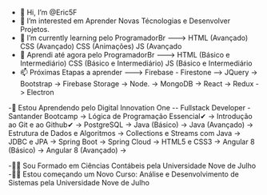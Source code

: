- 👋 Hi, I’m @Eric5F
- 👀 I’m interested  em Aprender Novas Técnologias e Desenvolver Projetos.
- 🌱 I’m currently learning  pelo ProgramadorBr ---> HTML (Avançado) CSS (Avançado)  CSS (Animações) JS (Avançado
- 💞️  Aprendi até agora pelo ProgramadorBr ---> HTML  (Básico e Intermediário) CSS (Básico e Intermediário) JS (Básico e Intermediário
- 📫 Próximas Etapas a aprender --->  Firebase - Firestone --> JQuery -> Bootstrap -> Firebase Storage -> Node. -> MongoDB -> React -> Redux -> Electron

-📖 Estou Aprendendo pelo Digital Innovation One -- Fullstack Developer  - Santander Bootcamp
-> Lógica de Programação Essencial✔
-> Introdução ao Git e ao Github✔
-> PostgreSQL -> Java (Básico) -> Java (Avançado) -> Estrutura de Dados e Algoritmos -> Collections e Streams com Java -> JDBC e JPA -> Spring Boot ->  Spring Cloud
-> HTML5 e CSS3 -> Angular 8 (Básico) -> Angular 8 (Avançado) -> 

-👨‍🎓 Sou Formado em Ciências Contábeis pela Universidade Nove de Julho
-👨‍🎓 Estou começando um Novo Curso: Análise e Desenvolvimento de Sistemas pela Universidade Nove de Julho
